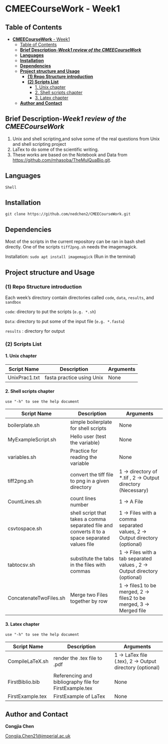 # **CMEECourseWork** - Week1

## Table of Contents

- [**CMEECourseWork** - Week1](#cmeecoursework---week1)
  - [Table of Contents](#table-of-contents)
  - [**Brief Description**-***Week1 review of the CMEECourseWork***](#brief-description-week1-review-of-the-cmeecoursework)
  - [**Languages**](#languages)
  - [**Installation**](#installation)
  - [**Dependencies**](#dependencies)
  - [**Project structure and Usage**](#project-structure-and-usage)
    - [**(1) Repo Structure introduction**](#1-repo-structure-introduction)
    - [**(2) Scripts List**](#2-scripts-list)
      - [1. Unix chapter](#1-unix-chapter)
      - [2. Shell scripts chapter](#2-shell-scripts-chapter)
      - [3. Latex chapter](#3-latex-chapter)
  - [**Author and Contact**](#author-and-contact)

## **Brief Description**-***Week1 review of the CMEECourseWork***

1. Unix and shell scripting,and solve some of the real questions from Unix and shell scripting project
2. LaTex to do some of the scientific writing.
3. These works are based on the Notebook and Data from https://github.com/mhasoba/TheMulQuaBio.git.

## **Languages**
```
Shell
```
## **Installation**
```
git clone https://github.com/nedchen2/CMEECourseWork.git
```


## **Dependencies** 

Most of the scripts in the current repository can be ran in bash shell directly. One of the scripts `tiff2png.sh` needs the imagemagick. 

Installation: `sudo apt install imagemagick` (Run in the terminal)

## **Project structure and Usage**

### **(1) Repo Structure introduction**

Each week’s directory contain directories called `code`, `data`, `results`, and `sandbox` 

`code`: directory to put the scripts (`e.g. *.sh`)

`Data`: directory to put some of the input file (`e.g. *.fasta`)

`results` : directory for output

### **(2) Scripts List**

#### 1. Unix chapter

| Script Name |Description | Arguments |
| ------ | ------ | ------ |
| UnixPrac1.txt |fasta practice using Unix| None |

#### 2. Shell scripts chapter

```use "-h" to see the help document```

| Script Name |Description | Arguments |
| ------ | ------ | ------ |
| boilerplate.sh   |simple boilerplate for shell scripts| None |
| MyExampleScript.sh     | Hello user (test the variable)| None |
| variables.sh  |Practice for reading the variable| None |
| tiff2png.sh   |convert the tiff file to png in a given directory| 1 -> directory of *.tif , 2 -> Output directory (Necessary) |
| CountLines.sh    |count lines number| 1 -> A File |
| csvtospace.sh    |shell script that takes a comma separated file and converts it to a space separated values file| 1 -> Files with a comma separated values, 2 -> Output directory (optional)|
| tabtocsv.sh    |substitute the tabs in the files with commas| 1 -> Files with a tab separated values , 2 -> Output directory (optional)|
| ConcatenateTwoFiles.sh    | Merge two Files together by row | 1 -> files1 to be merged, 2 -> files2 to be merged, 3 -> Merged file |

#### 3. Latex chapter

```use "-h" to see the help document```

| Script Name |Description | Arguments |
| ------ | ------ | ------ |
| CompileLaTeX.sh   |render the .tex file to .pdf| 1 -> LaTex file (.tex), 2 -> Output directory (optional) |
| FirstBiblio.bib    | Referencing and bibliography file for FirstExample.tex| None |
| FirstExample.tex   | FirstExample of LaTex| None |

## **Author and Contact**

**Congjia Chen**

Congjia.Chen21@imperial.ac.uk

